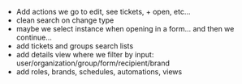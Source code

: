 - Add actions we go to edit, see tickets, + open, etc...
- clean search on change type
- maybe we select instance when opening in a form... and then we continue...
- add  tickets and groups search lists
- add details view where we filter by input: user/organization/group/form/recipient/brand
- add roles, brands, schedules, automations, views